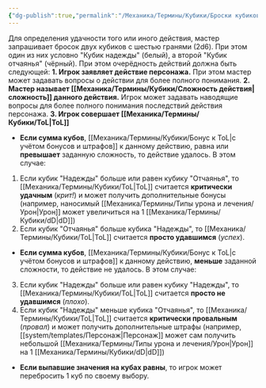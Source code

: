```yaml
---
{"dg-publish":true,"permalink":"/Механика/Термины/Кубики/Броски кубиков на удачу/","noteIcon":"","created":"2025-07-12T09:55:51.398+03:00","updated":"2025-07-29T23:55:56.413+03:00"}
---
```


Для определения удачности того или иного действия, мастер запрашивает бросок двух кубиков с шестью гранями (2d6). При этом один из них условно "Кубик надежды" (белый), а второй "Кубик отчаянья" (чёрный). При этом очерёдность действий должна быть следующей:
**1.  Игрок заявляет действие персонажа.** При этом мастер может задавать вопросы о действии для более полного понимания.
**2. Мастер называет [[Механика/Термины/Кубики/Сложность действия\|сложность]] данного действия.** Игрок может задавать наводящие вопросы для более полного понимания последствий действия персонажа. 
**3. Игрок совершает [[Механика/Термины/Кубики/ToL\|ToL]]**
- **Если сумма кубов**, [[Механика/Термины/Кубики/Бонус к ToL\|с учётом бонусов и штрафов]] к данному действию, равна или **превышает** заданную сложность, то действие удалось. В этом случае:
1. Если кубик "Надежды" больше или равен кубику "Отчаянья", то [[Механика/Термины/Кубики/ToL\|ToL]] считается **критически удачным** (*крит!*) и может получить дополнительные бонусы (например, наносимый [[Механика/Термины/Типы урона и лечения/Урон\|Урон]] может увеличиться на 1 [[Механика/Термины/Кубики/dD\|dD]])
2. Если кубик "Отчаянья" больше кубика "Надежды", то [[Механика/Термины/Кубики/ToL\|ToL]] считается **просто удавшимся** (*успех*).
- **Если сумма кубов**,  [[Механика/Термины/Кубики/Бонус к ToL\|с учётом бонусов и штрафов]] к данному действию, **меньше** заданной сложности, то действие не удалось. В этом случае:
3. Если кубик "Надежды" больше или равен кубику "Надежды", то [[Механика/Термины/Кубики/ToL\|ToL]] считается **просто не удавшимся** (*плохо*).
4. Если кубик "Надежды" меньше кубика "Отчаянья", то [[Механика/Термины/Кубики/ToL\|ToL]] считается **критически провальным** (*провал*) и может получить дополнительные штрафы (например, [[system/templates/Персонаж\|Персонаж]] может сам получить небольшой [[Механика/Термины/Типы урона и лечения/Урон\|Урон]] на 1 [[Механика/Термины/Кубики/dD\|dD]])
- **Если выпавшие значения на кубах равны**, то игрок может перебросить 1 куб по своему выбору.